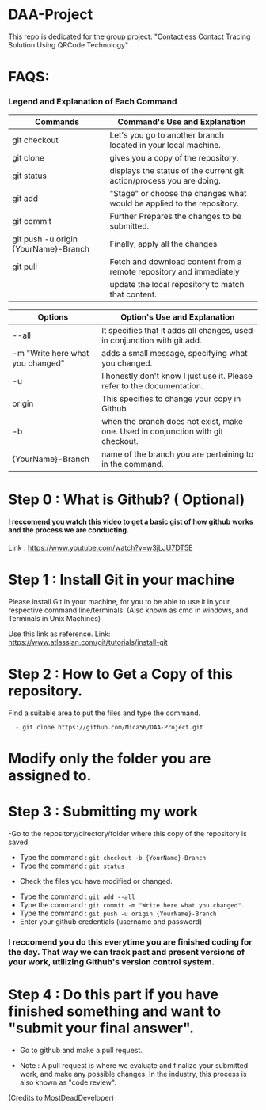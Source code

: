 # DAA-Project
This repo is dedicated for the group project: "Contactless Contact Tracing Solution Using QRCode Technology"

# FAQS:

### Legend and Explanation of Each Command

| Commands                                     | Command's Use and Explanation                                         |
|----------------------------------------------|-----------------------------------------------------------------------|
| git checkout                                 | Let's you go to another branch located in your local machine.         |           
| git clone                                    | gives you a copy of the repository.                                   |
| git status                                   | displays the status of the current git action/process you are doing.  |
| git add                                      | "Stage" or choose the changes what would be applied to the repository.|
| git commit                                   |  Further Prepares the changes to be submitted.                        |    
| git push -u origin {YourName}-Branch         | Finally, apply all the changes                                        |           
| git pull                                     | Fetch and download content from a remote repository and immediately   |
|                                              |   update the local repository to match that content.                  |

| Options                             | Option's Use and Explanation                                                     |
|-------------------------------------|----------------------------------------------------------------------------------|
| --all                               | It specifies that it adds all changes, used in conjunction with git add.         |
| -m "Write here what you changed"    | adds a small message, specifying what you changed.                               |
| -u                                  | I honestly don't know I just use it. Please refer to the documentation.          |
| origin                              | This specifies to change your copy in Github.                                    |
| -b                                  | when the branch does not exist, make one. Used in conjunction with git checkout. |
| {YourName}-Branch                   | name of the branch you are pertaining to in the command.                         |


# Step 0 : What is Github?  ( Optional)

#### I reccomend you watch this video to get a basic gist of how github works and the process we are conducting.
Link : https://www.youtube.com/watch?v=w3jLJU7DT5E

# Step 1 : Install Git in your machine

Please install Git in your machine, for you to be able to use it in your respective command line/terminals. (Also known as cmd in windows, and Terminals in Unix Machines)

Use this link as reference.
Link: https://www.atlassian.com/git/tutorials/install-git

# Step 2 :  How to Get a Copy of this repository.

Find a suitable area to put the files and type the command. 
```
  - git clone https://github.com/Mica56/DAA-Project.git
```
# Modify only the folder you are assigned to.

# Step 3 : Submitting my work

-Go to the repository/directory/folder where this copy of the repository is saved.
- Type the command : ```git checkout -b {YourName}-Branch```
- Type the command : ```git status```
 * Check the files you have modified or changed.
 - Type the command : ```git add --all```
- Type the command : ```git commit -m "Write here what you changed".```
- Type the command : ```git push -u origin {YourName}-Branch```
- Enter your github credentials (username and password)

### I reccomend you do this everytime you are finished coding for the day. That way we can track past and present versions of your work, utilizing Github's version control system.

# Step 4 : Do this part if you have finished something and want to "submit your final answer".
- Go to github and make a pull request. 

-  Note : A pull request is where we evaluate and finalize your submitted work, and make any possible changes. In the industry, this process is also known as "code review".

(Credits to MostDeadDeveloper)
